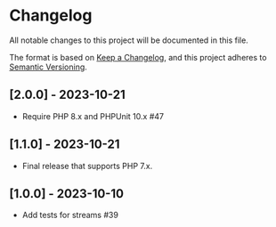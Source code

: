 # Changelog

All notable changes to this project will be documented in this file.

The format is based on [Keep a Changelog](https://keepachangelog.com/en/1.0.0/),
and this project adheres to [Semantic Versioning](https://semver.org/spec/v2.0.0.html).

## [2.0.0] - 2023-10-21

- Require PHP 8.x and PHPUnit 10.x #47

## [1.1.0] - 2023-10-21

- Final release that supports PHP 7.x.

## [1.0.0] - 2023-10-10

- Add tests for streams #39
